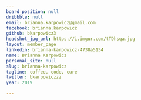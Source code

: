 ```yaml
---
board_position: null
dribbble: null
email: brianna.karpowicz@gmail.com
facebook: brianna.karpowicz
github: bkarpowicz3
headshot_jpg_url: https://i.imgur.com/tTDhsqa.jpg
layout: member_page
linkedin: brianna-karpowicz-4738a5134
name: Brianna Karpowicz
personal_site: null
slug: brianna-karpowicz
tagline: coffee, code, cure
twitter: bkarpowiczzz
year: 2019

---
```

